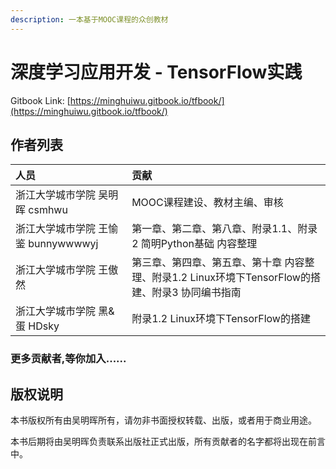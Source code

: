 ```yaml
---
description: 一本基于MOOC课程的众创教材
---
```


# 深度学习应用开发 - TensorFlow实践

Gitbook Link: [https://minghuiwu.gitbook.io/tfbook/](https://minghuiwu.gitbook.io/tfbook/)

## 作者列表

| 人员 | 贡献 |
| :--- | :--- |
| 浙江大学城市学院 吴明晖 csmhwu | MOOC课程建设、教材主编、审核 |
| 浙江大学城市学院 王愉鉴 bunnywwwwyj | 第一章、第二章、第八章、附录1.1、附录2 简明Python基础 内容整理 |
| 浙江大学城市学院 王傲然 | 第三章、第四章、第五章、第十章 内容整理、附录1.2 Linux环境下TensorFlow的搭建、附录3 协同编书指南 |
| 浙江大学城市学院 黑&蛋 HDsky | 附录1.2 Linux环境下TensorFlow的搭建 |

### 更多贡献者,等你加入......

## 版权说明

本书版权所有由吴明晖所有，请勿非书面授权转载、出版，或者用于商业用途。

本书后期将由吴明晖负责联系出版社正式出版，所有贡献者的名字都将出现在前言中。

